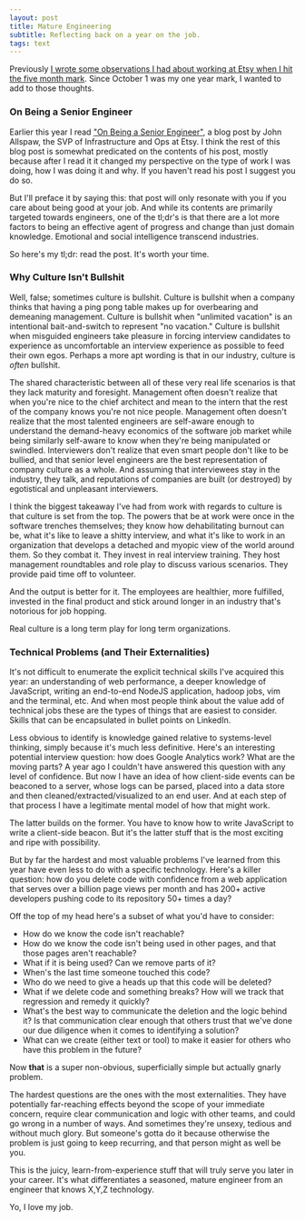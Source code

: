 ```yaml
---
layout: post
title: Mature Engineering
subtitle: Reflecting back on a year on the job.
tags: text
---
```


Previously <a href="/2014/03/03/man-at-work.html" title="Man at Work">I wrote some observations I had about working at Etsy when I hit the five month mark</a>. Since October 1 was my one year mark, I wanted to add to those thoughts.

### On Being a Senior Engineer

Earlier this year I read <a href="http://www.kitchensoap.com/2012/10/25/on-being-a-senior-engineer/" target="_blank">"On Being a Senior Engineer",</a> a blog post by John Allspaw, the SVP of Infrastructure and Ops at Etsy. I think the rest of this blog post is somewhat predicated on the contents of his post, mostly because after I read it it changed my perspective on the type of work I was doing, how I was doing it and why.  If you haven't read his post I suggest you do so.

But I'll preface it by saying this: that post will only resonate with you if you care about being good at your job.  And while its contents are primarily targeted towards engineers, one of the tl;dr's is that there are a lot more factors to being an effective agent of progress and change than just domain knowledge.  Emotional and social intelligence transcend industries.

So here's my tl;dr: read the post.  It's worth your time.

### Why Culture Isn't Bullshit

Well, false; sometimes culture is bullshit.  Culture is bullshit when a company thinks that having a ping pong table makes up for overbearing and demeaning management.  Culture is bullshit when "unlimited vacation" is an intentional bait-and-switch to represent "no vacation."  Culture is bullshit when misguided engineers take pleasure in forcing interview candidates to experience as uncomfortable an interview experience as possible to feed their own egos.  Perhaps a more apt wording is that in our industry, culture is _often_ bullshit.

The shared characteristic between all of these very real life scenarios is that they lack maturity and foresight.  Management often doesn't realize that when you're nice to the chief architect and mean to the intern that the rest of the company knows you're not nice people.  Management often doesn't realize that the most talented engineers are self-aware enough to understand the demand-heavy economics of the software job market while being similarly self-aware to know when they're being manipulated or swindled.  Interviewers don't realize that even smart people don't like to be bullied, and that senior level engineers are the best representation of company culture as a whole.  And assuming that interviewees stay in the industry, they talk, and reputations of companies are built (or destroyed) by egotistical and unpleasant interviewers.

I think the biggest takeaway I've had from work with regards to culture is that culture is set from the top.  The powers that be at work were once in the software trenches themselves; they know how dehabilitating burnout can be, what it's like to leave a shitty interview, and what it's like to work in an organization that develops a detached and myopic view of the world around them.  So they combat it.  They invest in real interview training.  They host management roundtables and role play to discuss various scenarios.  They provide paid time off to volunteer.

And the output is better for it.  The employees are healthier, more fulfilled, invested in the final product and stick around longer in an industry that's notorious for job hopping.

Real culture is a long term play for long term organizations.

### Technical Problems (and Their Externalities)

It's not difficult to enumerate the explicit technical skills I've acquired this year: an understanding of web performance, a deeper knowledge of JavaScript, writing an end-to-end NodeJS application, hadoop jobs, vim and the terminal, etc.  And when most people think about the value add of technical jobs these are the types of things that are easiest to consider.  Skills that can be encapsulated in bullet points on LinkedIn.

Less obvious to identify is knowledge gained relative to systems-level thinking, simply because it's much less definitive.  Here's an interesting potential interview question: how does Google Analytics work?  What are the moving parts?  A year ago I couldn't have answered this question with any level of confidence.  But now I have an idea of how client-side events can be beaconed to a server, whose logs can be parsed, placed into a data store and then cleaned/extracted/visualized to an end user.  And at each step of that process I have a legitimate mental model of how that might work. 

The latter builds on the former.  You have to know how to write JavaScript to write a client-side beacon.  But it's the latter stuff that is the most exciting and ripe with possibility.

But by far the hardest and most valuable problems I've learned from this year have even less to do with a specific technology.  Here's a killer question: how do you delete code with confidence from a web application that serves over a billion page views per month and has 200+ active developers pushing code to its repository 50+ times a day?

Off the top of my head here's a subset of what you'd have to consider:

* How do we know the code isn't reachable?
* How do we know the code isn't being used in other pages, and that those pages aren't reachable?
* What if it is being used?  Can we remove parts of it?
* When's the last time someone touched this code?
* Who do we need to give a heads up that this code will be deleted?
* What if we delete code and something breaks?  How will we track that regression and remedy it quickly?
* What's the best way to communicate the deletion and the logic behind it?  Is that communication clear enough that others trust that we've done our due diligence when it comes to identifying a solution?
* What can we create (either text or tool) to make it easier for others who have this problem in the future?

Now **that** is a super non-obvious, superficially simple but actually gnarly problem.

The hardest questions are the ones with the most externalities.  They have potentially far-reaching effects beyond the scope of your immediate concern, require clear communication and logic with other teams, and could go wrong in a number of ways.  And sometimes they're unsexy, tedious and without much glory.  But someone's gotta do it because otherwise the problem is just going to keep recurring, and that person might as well be you.

This is the juicy, learn-from-experience stuff that will truly serve you later in your career.  It's what differentiates a seasoned, mature engineer from an engineer that knows X,Y,Z technology.

Yo, I love my job.
